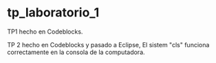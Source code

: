 # tp_laboratorio_1

TP1 hecho en Codeblocks.














TP 2 hecho en Codeblocks y pasado a Eclipse, El sistem "cls" funciona correctamente en la consola de la computadora.
